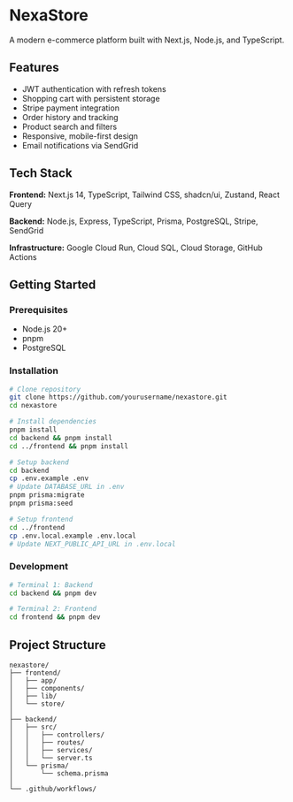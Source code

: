 # NexaStore

A modern e-commerce platform built with Next.js, Node.js, and TypeScript.

## Features

- JWT authentication with refresh tokens
- Shopping cart with persistent storage
- Stripe payment integration
- Order history and tracking
- Product search and filters
- Responsive, mobile-first design
- Email notifications via SendGrid

## Tech Stack

**Frontend:** Next.js 14, TypeScript, Tailwind CSS, shadcn/ui, Zustand, React Query

**Backend:** Node.js, Express, TypeScript, Prisma, PostgreSQL, Stripe, SendGrid

**Infrastructure:** Google Cloud Run, Cloud SQL, Cloud Storage, GitHub Actions

## Getting Started

### Prerequisites

- Node.js 20+
- pnpm
- PostgreSQL

### Installation

```bash
# Clone repository
git clone https://github.com/yourusername/nexastore.git
cd nexastore

# Install dependencies
pnpm install
cd backend && pnpm install
cd ../frontend && pnpm install

# Setup backend
cd backend
cp .env.example .env
# Update DATABASE_URL in .env
pnpm prisma:migrate
pnpm prisma:seed

# Setup frontend
cd ../frontend
cp .env.local.example .env.local
# Update NEXT_PUBLIC_API_URL in .env.local
```

### Development

```bash
# Terminal 1: Backend
cd backend && pnpm dev

# Terminal 2: Frontend
cd frontend && pnpm dev
```

## Project Structure

```
nexastore/
├── frontend/
│   ├── app/
│   ├── components/
│   ├── lib/
│   └── store/
│
├── backend/
│   ├── src/
│   │   ├── controllers/
│   │   ├── routes/
│   │   ├── services/
│   │   └── server.ts
│   └── prisma/
│       └── schema.prisma
│
└── .github/workflows/
```
